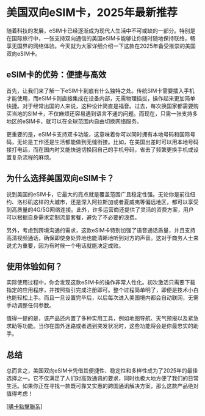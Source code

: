 # 美国双向eSIM卡，2025年最新推荐

随着科技的发展，eSIM卡已经逐渐成为现代人生活中不可或缺的一部分。特别是在国际旅行中，一张支持双向通信的美国eSIM卡能够让你随时随地保持联络，畅享无国界的网络体验。今天就为大家详细介绍一下这款在2025年备受推崇的美国双向eSIM卡。

## eSIM卡的优势：便捷与高效

首先，让我们来了解一下eSIM卡到底有什么独特之处。传统SIM卡需要插入手机才能使用，而eSIM卡则直接集成在设备内部，无需物理插拔，操作起来更加简单快捷。对于经常出国的人来说，这种设计简直是福音。过去，每次换国家都需要购买当地的SIM卡，不仅麻烦还容易遇到语言不通的问题。而现在，只需一张支持多地区的eSIM卡，就可以在全球范围内自由切换网络服务。

更重要的是，eSIM卡支持双卡功能，这意味着你可以同时拥有本地号码和国际号码，无论是工作还是生活都能做到无缝衔接。比如，在美国出差时可以用本地号码接打电话，而在国内时又能快速切换回自己的手机号码，省去了频繁更换手机或设置复杂流程的麻烦。

## 为什么选择美国双向eSIM卡？

说到美国的eSIM卡，它最大的亮点就是覆盖范围广且稳定性强。无论你是前往纽约、洛杉矶这样的大城市，还是深入阿拉斯加或者夏威夷等偏远地区，都可以享受到高质量的4G/5G网络连接。此外，许多运营商还提供了灵活的资费方案，用户可以根据自身需求定制流量套餐，避免了不必要的浪费。

另外，考虑到跨境沟通的需求，这款eSIM卡特别加强了语音通话质量，并且支持高清视频通话，确保即使身处异地也能清晰地听到对方的声音。这对于商务人士来说尤为重要，因为有时候一个电话就能决定成败。

## 使用体验如何？

实际使用过程中，你会发现这款eSIM卡的操作非常人性化。初次激活只需要下载指定的应用程序，并按照指引完成注册即可。整个过程简单明了，即便是技术小白也能轻松上手。而且一旦设置完毕后，以后每次进入美国境内都会自动联网，无需手动调整任何参数。

值得一提的是，该产品还内置了多种实用工具，例如地图导航、天气预报以及紧急求助等功能。当你在国外迷路或者遇到突发状况时，这些功能将会是你最忠实的助手。

## 总结

总而言之，美国双向eSIM卡凭借其便捷性、稳定性和多样性成为了2025年的最佳选择之一。它不仅满足了人们对高效通讯的要求，同时也极大地方便了我们的日常生活。如果你正在寻找一款既可靠又实惠的跨国通讯解决方案，那么这款产品绝对值得考虑！

[[購卡點擊聯系](https://t.me/s/SXDXQF)]